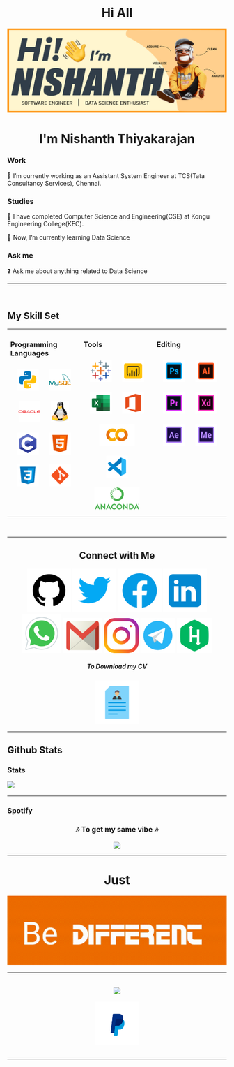# <div align="center">Hi All</div>
<div align="center">
<img src="https://github.com/Nishanth-thiyakarajan/Nishanth-thiyakarajan/blob/main/profile-banner.jpg"/>
</div>  


# <div align="center">I'm Nishanth Thiyakarajan</div>

### Work  
🔭 I’m currently working as an Assistant System Engineer at TCS(Tata Consultancy Services), Chennai.  


### Studies  
🌱 I have completed Computer Science and Engineering(CSE) at Kongu Engineering College(KEC).

🌱 Now, I’m currently learning Data Science  


### Ask me  
❓ Ask me about anything related to Data Science  

---

<br/>  


## My Skill Set  
<table><tr><td valign="top" width="33%">


### Programming Languages  
<div align="center">  
<a href="https://www.python.org/" target="_blank"><img style="margin: 10px" src="https://github.com/Nishanth-thiyakarajan/Icons/blob/main/icons/python.png" alt="Python" height="50" /></a>  
<a href="https://www.mysql.com/" target="_blank"><img style="margin: 10px" src="https://github.com/Nishanth-thiyakarajan/Icons/blob/main/icons/MySQL.png" alt="MySQL" height="50" /></a>
<a href="https://www.oracle.com/in/index.html" target="_blank"><img style="margin: 10px" src="https://github.com/Nishanth-thiyakarajan/Icons/blob/main/icons/oracle.png" alt="Oracle" height="50" /></a>  
<a href="https://www.linux.org/" target="_blank"><img style="margin: 10px" src="https://github.com/Nishanth-thiyakarajan/Icons/blob/main/icons/linux.png" alt="Linux" height="50" /></a> 
<a href="https://www.cprogramming.com/" target="_blank"><img style="margin: 10px" src="https://github.com/Nishanth-thiyakarajan/Icons/blob/main/icons/c.png" alt="C" height="50" /></a>
<a href="https://developer.mozilla.org/en-US/docs/Web/HTML" target="_blank"><img style="margin: 10px" src="https://github.com/Nishanth-thiyakarajan/Icons/blob/main/icons/html.png" alt="C" height="50" /></a>
<a href="https://developer.mozilla.org/en-US/docs/Web/CSS" target="_blank"><img style="margin: 10px" src="https://github.com/Nishanth-thiyakarajan/Icons/blob/main/icons/css.png" alt="C" height="50" /></a>
<a href="https://git-scm.com/" target="_blank"><img style="margin: 10px" src="https://github.com/Nishanth-thiyakarajan/Icons/blob/main/icons/git.png" alt="Git" height="50" /></a>  
</div>

</td><td valign="top" width="33%">



### Tools  
<div align="center">  
<a href="https://www.tableau.com/" target="_blank"><img style="margin: 10px" src="https://github.com/Nishanth-thiyakarajan/Icons/blob/main/icons/tableau.png" alt="Tableau" height="50" /></a>  
<a href="https://powerbi.microsoft.com/en-us/" target="_blank"><img style="margin: 10px" src="https://github.com/Nishanth-thiyakarajan/Icons/blob/main/icons/power bi.png" alt="Power Bi" height="50" /></a>
<a href="https://support.microsoft.com/en-us/excel" target="_blank"><img style="margin: 10px" src="https://github.com/Nishanth-thiyakarajan/Icons/blob/main/icons/excel.png" alt="Excel" height="50" /></a>
 <a href="https://learn.microsoft.com/en-us/microsoft-365/?view=o365-worldwide" target="_blank"><img style="margin: 10px" src="https://github.com/Nishanth-thiyakarajan/Icons/blob/main/icons/office365.png" alt="Office365" height="50" /></a>
<a href="https://colab.research.google.com" target="_blank"><img style="margin: 10px" src="https://github.com/Nishanth-thiyakarajan/Icons/blob/main/icons/colab.png" alt="Colab" height="50" /></a>
<a href="https://code.visualstudio.com" target="_blank"><img style="margin: 10px" src="https://github.com/Nishanth-thiyakarajan/Icons/blob/main/icons/VScode.png" alt="Visual Studio Code" height="50" /></a>
<a href="https://docs.anaconda.com/navigator/install/" target="_blank"><img style="margin: 10px" src="https://github.com/Nishanth-thiyakarajan/Icons/blob/main/icons/anaconda.png" alt="Anaconda" height="50" /></a>
</div>

</td><td valign="top" width="33%">



### Editing  
<div align="center">  
<a href="https://www.adobe.com/in/products/photoshop.html" target="_blank"><img style="margin: 10px" src="https://github.com/Nishanth-thiyakarajan/Icons/blob/main/icons/Photoshop.png" alt="Photoshop" height="50" /></a>  
<a href="https://www.adobe.com/in/products/illustrator.html" target="_blank"><img style="margin: 10px" src="https://github.com/Nishanth-thiyakarajan/Icons/blob/main/icons/Illustator.png" alt="Illustrator" height="50" /></a>  
<a href="https://www.adobe.com/in/products/premiere.html" target="_blank"><img style="margin: 10px" src="https://github.com/Nishanth-thiyakarajan/Icons/blob/main/icons/premiere pro.png" alt="Premiere Pro" height="50" /></a>  
<a href="https://www.adobe.com/in/products/xd.html" target="_blank"><img style="margin: 10px" src="https://github.com/Nishanth-thiyakarajan/Icons/blob/main/icons/xd.png" alt="Adobe XD" height="50" /></a>   
<a href="https://www.adobe.com/in/products/aftereffects.html" target="_blank"><img style="margin: 10px" src="https://github.com/Nishanth-thiyakarajan/Icons/blob/main/icons/after effects.png" alt="After Effects" height="50" /></a>    
<a href="https://www.adobe.com/in/products/media-encoder.html" target="_blank"><img style="margin: 10px" src="https://github.com/Nishanth-thiyakarajan/Icons/blob/main/icons/Media encoder.png" alt="Media Encoder" height="50" /></a> 
 </div>

</td></tr></table>  

<br/>  

---

## <div align="center">Connect with Me</div>

<div align="center">  
<a href="https://github.com/Nishanth-thiyakarajan" target="_blank"><img src="https://github.com/Nishanth-thiyakarajan/Icons/blob/main/icons/github.png" alt="Github" height="100" width="100" /></a>  
<a href="https://twitter.com/Nishanth0729" target="_blank"><img  src="https://github.com/Nishanth-thiyakarajan/Icons/blob/main/icons/twitter.png" alt="Twitter" height="100" width="100" /></a>
<a href="https://www.facebook.com/nishanth.nishanth.393" target="_blank"><img src="https://github.com/Nishanth-thiyakarajan/Icons/blob/main/icons/facebook.png" alt="Facebook" height="100" width="100" /></a>  
<a href="https://linkedin.com/in/nishanth-thiyakarajan/" target="_blank"><img src="https://github.com/Nishanth-thiyakarajan/Icons/blob/main/icons/linkedin.png" alt="Linkedin" height="100" width="100" /></a>   
<a href="https://wa.me/+919976738856" target="_blank"><img src="https://github.com/Nishanth-thiyakarajan/Icons/blob/main/icons/whatsapp.png" alt="WhatsApp" height="90" width="90" /></a>
<a href="mailto:nishanth.thiyakarajan@gmail.com" target="_blank"><img src="https://github.com/Nishanth-thiyakarajan/Icons/blob/main/icons/mail.png" alt="Gmail" height="80" width="90" /></a>
<a href="https://instagram.com/nishanth_thiyakarajan" target="_blank"><img src="https://github.com/Nishanth-thiyakarajan/Icons/blob/main/icons/instagram.svg" alt="Instagram" height="80" width="80" /></a>
 <a href="https://t.me/nishanth_thiyakarajan" target="_blank"><img src="https://github.com/Nishanth-thiyakarajan/Icons/blob/main/icons/telegram.png" alt="Telegram" height="80" width="80" /></a>
<a href="https://www.hackerrank.com/nishanth_1999" target="_blank"><img src="https://github.com/Nishanth-thiyakarajan/Icons/blob/main/icons/hackerrank.png" alt="HackerRank" height="80" width="80" /></a> 
</div>

##### <div align="center">To Download my CV</div>
<div align="center"> 
<a href="https://github.com/Nishanth-thiyakarajan/Nishanth-thiyakarajan/Documents/Resume_Nishanth.pdf" target="_blank"><img src="https://github.com/Nishanth-thiyakarajan/Icons/blob/main/icons/resume.png" alt="Github" height="100" width="100" /></a> 
 </div>
 
---

## Github Stats  


### Stats 

<picture>
<source 
  srcset="https://github-readme-stats.vercel.app/api?username=Nishanth-thiyakarajan&show_icons=true&theme=dark&icon_color=36ff00&border_color=36ff00&layout=compact&card_width=1000px&count_private=true&text_color=00fcff&title_color=ffde00&border_radius=60&bg_color=0d1117" />
<img src="https://github-readme-stats.vercel.app/api?username=Nishanth-thiyakarajan&show_icons=true&icon_color=36ff00&border_color=36ff00&layout=compact&card_width=1000px&count_private=true&text_color=00fcff&title_color=ffde00&border_radius=60&bg_color=0d1117" />
</picture>

---

### Spotify  

### <div align="center">🎶 To get my same vibe 🎶 </div> 
<div align="center">
<img src="https://spotify-github-profile.vercel.app/api/view.svg?uid=fygigchcl527b24dkt96ghccb&redirect=true][https://spotify-github-profile.vercel.app/api/view.svg?uid=fygigchcl527b24dkt96ghccb&cover_image=true&theme=default&show_offline=true" align="center"/>
 </div>  
 
--- 

# <div align="center">Just</div>
<div align="center">
<img src="https://github.com/Nishanth-thiyakarajan/Nishanth-thiyakarajan/blob/main/profile-gif.gif"/>
</div>  

---

<br/>  

<div align="center">
<img src="https://komarev.com/ghpvc/?username=Nishanth-thiyakarajan&&style=flat-square" align="center" />
</div>  
  

<br/>  

<div align="center">
            <a href="https://paypal.me/Nishanth0729" target="_blank" style="display: inline-block;">
                <img
                    src="https://github.com/Nishanth-thiyakarajan/Icons/blob/main/icons/paypal.png" 
                    align="center"
                    width="100"
                    Height="100"
                />
            </a></div>
<br />

----

<!--
**Nishanth-thiyakarajan/Nishanth-thiyakarajan** is a ✨ _special_ ✨ repository because its `README.md` (this file) appears on your GitHub profile.

Here are some ideas to get you started:

- 🔭 I’m currently working on ...
- 🌱 I’m currently learning ...
- 👯 I’m looking to collaborate on ...
- 🤔 I’m looking for help with ...
- 💬 Ask me about ...
- 📫 How to reach me: ...
- 😄 Pronouns: ...
- ⚡ Fun fact: ...
-->

